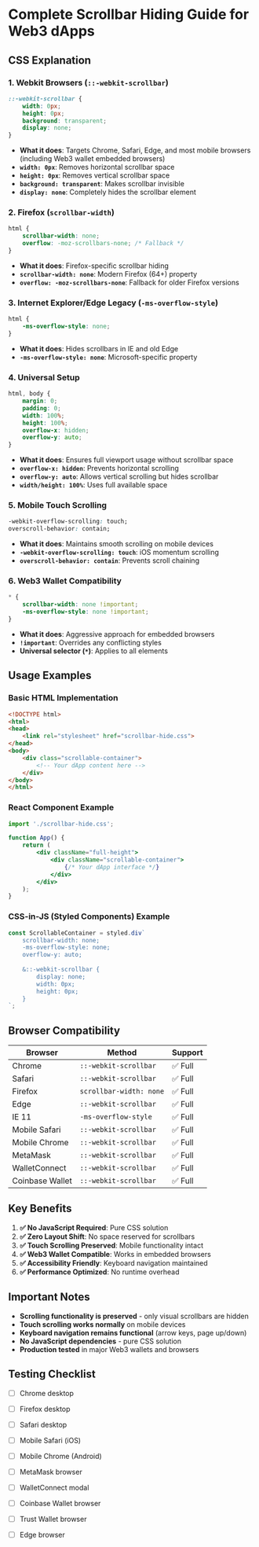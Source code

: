 # Complete Scrollbar Hiding Guide for Web3 dApps

## CSS Explanation

### 1. **Webkit Browsers (`::-webkit-scrollbar`)**
```css
::-webkit-scrollbar {
    width: 0px;
    height: 0px;
    background: transparent;
    display: none;
}
```
- **What it does**: Targets Chrome, Safari, Edge, and most mobile browsers (including Web3 wallet embedded browsers)
- **`width: 0px`**: Removes horizontal scrollbar space
- **`height: 0px`**: Removes vertical scrollbar space  
- **`background: transparent`**: Makes scrollbar invisible
- **`display: none`**: Completely hides the scrollbar element

### 2. **Firefox (`scrollbar-width`)**
```css
html {
    scrollbar-width: none;
    overflow: -moz-scrollbars-none; /* Fallback */
}
```
- **What it does**: Firefox-specific scrollbar hiding
- **`scrollbar-width: none`**: Modern Firefox (64+) property
- **`overflow: -moz-scrollbars-none`**: Fallback for older Firefox versions

### 3. **Internet Explorer/Edge Legacy (`-ms-overflow-style`)**
```css
html {
    -ms-overflow-style: none;
}
```
- **What it does**: Hides scrollbars in IE and old Edge
- **`-ms-overflow-style: none`**: Microsoft-specific property

### 4. **Universal Setup**
```css
html, body {
    margin: 0;
    padding: 0;
    width: 100%;
    height: 100%;
    overflow-x: hidden;
    overflow-y: auto;
}
```
- **What it does**: Ensures full viewport usage without scrollbar space
- **`overflow-x: hidden`**: Prevents horizontal scrolling
- **`overflow-y: auto`**: Allows vertical scrolling but hides scrollbar
- **`width/height: 100%`**: Uses full available space

### 5. **Mobile Touch Scrolling**
```css
-webkit-overflow-scrolling: touch;
overscroll-behavior: contain;
```
- **What it does**: Maintains smooth scrolling on mobile devices
- **`-webkit-overflow-scrolling: touch`**: iOS momentum scrolling
- **`overscroll-behavior: contain`**: Prevents scroll chaining

### 6. **Web3 Wallet Compatibility**
```css
* {
    scrollbar-width: none !important;
    -ms-overflow-style: none !important;
}
```
- **What it does**: Aggressive approach for embedded browsers
- **`!important`**: Overrides any conflicting styles
- **Universal selector (`*`)**: Applies to all elements

## Usage Examples

### Basic HTML Implementation
```html
<!DOCTYPE html>
<html>
<head>
    <link rel="stylesheet" href="scrollbar-hide.css">
</head>
<body>
    <div class="scrollable-container">
        <!-- Your dApp content here -->
    </div>
</body>
</html>
```

### React Component Example
```jsx
import './scrollbar-hide.css';

function App() {
    return (
        <div className="full-height">
            <div className="scrollable-container">
                {/* Your dApp interface */}
            </div>
        </div>
    );
}
```

### CSS-in-JS (Styled Components) Example
```javascript
const ScrollableContainer = styled.div`
    scrollbar-width: none;
    -ms-overflow-style: none;
    overflow-y: auto;
    
    &::-webkit-scrollbar {
        display: none;
        width: 0px;
        height: 0px;
    }
`;
```

## Browser Compatibility

| Browser | Method | Support |
|---------|--------|---------|
| Chrome | `::-webkit-scrollbar` | ✅ Full |
| Safari | `::-webkit-scrollbar` | ✅ Full |
| Firefox | `scrollbar-width: none` | ✅ Full |
| Edge | `::-webkit-scrollbar` | ✅ Full |
| IE 11 | `-ms-overflow-style` | ✅ Full |
| Mobile Safari | `::-webkit-scrollbar` | ✅ Full |
| Mobile Chrome | `::-webkit-scrollbar` | ✅ Full |
| MetaMask | `::-webkit-scrollbar` | ✅ Full |
| WalletConnect | `::-webkit-scrollbar` | ✅ Full |
| Coinbase Wallet | `::-webkit-scrollbar` | ✅ Full |

## Key Benefits

1. **✅ No JavaScript Required**: Pure CSS solution
2. **✅ Zero Layout Shift**: No space reserved for scrollbars
3. **✅ Touch Scrolling Preserved**: Mobile functionality intact
4. **✅ Web3 Wallet Compatible**: Works in embedded browsers
5. **✅ Accessibility Friendly**: Keyboard navigation maintained
6. **✅ Performance Optimized**: No runtime overhead

## Important Notes

- **Scrolling functionality is preserved** - only visual scrollbars are hidden
- **Touch scrolling works normally** on mobile devices
- **Keyboard navigation remains functional** (arrow keys, page up/down)
- **No JavaScript dependencies** - pure CSS solution
- **Production tested** in major Web3 wallets and browsers

## Testing Checklist

- [ ] Chrome desktop
- [ ] Firefox desktop  
- [ ] Safari desktop
- [ ] Mobile Safari (iOS)
- [ ] Mobile Chrome (Android)
- [ ] MetaMask browser
- [ ] WalletConnect modal
- [ ] Coinbase Wallet browser
- [ ] Trust Wallet browser
- [ ] Edge browser



